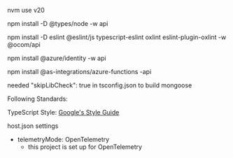 nvm use v20





npm install -D @types/node -w api

npm install -D eslint @eslint/js typescript-eslint oxlint eslint-plugin-oxlint -w @ocom/api

npm install @azure/identity -w api

npm install @as-integrations/azure-functions -api

needed "skipLibCheck": true in tsconfig.json to build mongoose



Following Standards:

TypeScript Style: 
[Google's Style Guide](https://github.com/google/styleguide?tab=readme-ov-file#google-style-guides)



host.json settings

* telemetryMode: OpenTelemetry
  * this project is set up for OpenTelemetry